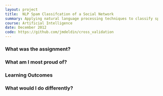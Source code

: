 ```yaml
---
layout: project
title:  NLP Spam Classifcation of a Social Network
summary: Applying natural language processing techniques to classify spam.
course: Artificial Intelligence
date: December 2012
code: https://github.com/jmdeldin/cross_validation
---
```


### What was the assignment?

### What am I most proud of?

### Learning Outcomes

### What would I do differently?
